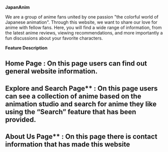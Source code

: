 **JapanAnim**

We are a group of anime fans united by one passion "the colorful world of Japanese animation". Through this website, we want to share our love for anime with fellow fans. 
Here, you will find a wide range of information, from the latest anime reviews, viewing recommendations, and more importantly a fun discussions about your favorite characters.

**Feature Description**
## Home Page : On this page users can find out general website information.
## Explore and Search Page** : On this page users can see a collection of anime based on the animation studio and search for anime they like using the “Search” feature that has been provided.
## About Us Page** : On this page there is contact information that has made this website
